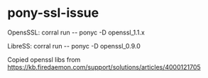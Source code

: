 # pony-ssl-issue

OpensSSL: corral run -- ponyc -D openssl_1.1.x

LibreSS: corral run -- ponyc -D openssl_0.9.0

Copied openssl libs from https://kb.firedaemon.com/support/solutions/articles/4000121705
